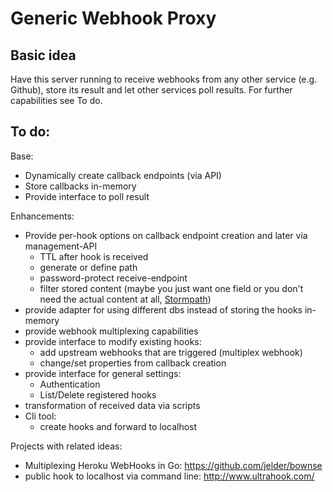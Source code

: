 # Generic Webhook Proxy 

## Basic idea
Have this server running to receive webhooks from any other service (e.g. Github), store its result and let other services poll results. For further capabilities see To do.

## To do:
Base:
- Dynamically create callback endpoints (via API)
- Store callbacks in-memory
- Provide interface to poll result

Enhancements:
- Provide per-hook options on callback endpoint creation and later via management-API
  - TTL after hook is received
  - generate or define path
  - password-protect receive-endpoint
  - filter stored content (maybe you just want one field or you don't need the actual content at all, [Stormpath](https://stormpath.com/blog/linking-and-resource-expansion-rest-api-tips))
- provide adapter for using different dbs instead of storing the hooks in-memory
- provide webhook multiplexing capabilities
- provide interface to modify existing hooks:
  - add upstream webhooks that are triggered (multiplex webhook)
  - change/set properties from callback creation
- provide interface for general settings:
  - Authentication
  - List/Delete registered hooks
- transformation of received data via scripts
- Cli tool:
  - create hooks and forward to localhost

Projects with related ideas:
- Multiplexing Heroku WebHooks in Go: https://github.com/jelder/bownse
- public hook to localhost via command line: http://www.ultrahook.com/
